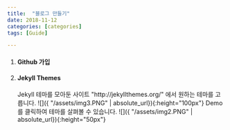 ```yaml
---
title:  "블로그 만들기"
date: 2018-11-12
categories: [categories]
tags: [Guide]

---
```

<ol>
<li><h4>Github 가입</h4></li>
<li><h4>Jekyll Themes</h4></li>
Jekyll 테마를 모아둔 사이트 "http://jekyllthemes.org/" 에서 원하는 테마를 고릅니다.
![]({ "/assets/img3.PNG" | absolute_url}){:height="100px"}
Demo를 클릭하여 테마를 살펴볼 수 있습니다.
![]({ "/assets/img2.PNG" | absolute_url}){:height="50px"}
<!-- <li><h3>Github Page 설정</h3></li> -->
</ol>
